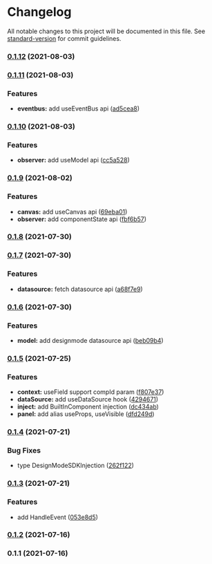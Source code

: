 # Changelog

All notable changes to this project will be documented in this file. See [standard-version](https://github.com/conventional-changelog/standard-version) for commit guidelines.

### [0.1.12](https://github.com/qcloud-apaas/web-sdk/compare/v0.1.11...v0.1.12) (2021-08-03)

### [0.1.11](https://github.com/qcloud-apaas/web-sdk/compare/v0.1.10...v0.1.11) (2021-08-03)


### Features

* **eventbus:** add useEventBus api ([ad5cea8](https://github.com/qcloud-apaas/web-sdk/commit/ad5cea85294fb3ecf4cd17adc1dd004ff0cac79b))

### [0.1.10](https://github.com/qcloud-apaas/web-sdk/compare/v0.1.9...v0.1.10) (2021-08-03)


### Features

* **observer:** add useModel api ([cc5a528](https://github.com/qcloud-apaas/web-sdk/commit/cc5a528fa821badca7591e080418493597f5b257))

### [0.1.9](https://github.com/qcloud-apaas/web-sdk/compare/v0.1.8...v0.1.9) (2021-08-02)


### Features

* **canvas:** add useCanvas api ([69eba01](https://github.com/qcloud-apaas/web-sdk/commit/69eba018b56f875288bd88ca9979d12e51cf38fe))
* **observer:** add componentState api ([fbf6b57](https://github.com/qcloud-apaas/web-sdk/commit/fbf6b57d6bf924942a32098f795ddc4e0c4100db))

### [0.1.8](https://github.com/qcloud-apaas/web-sdk/compare/v0.1.7...v0.1.8) (2021-07-30)

### [0.1.7](https://github.com/qcloud-apaas/web-sdk/compare/v0.1.6...v0.1.7) (2021-07-30)


### Features

* **datasource:** fetch datasource api ([a68f7e9](https://github.com/qcloud-apaas/web-sdk/commit/a68f7e92fd067e9c66fb531e9c0a5eb631ef293d))

### [0.1.6](https://github.com/qcloud-apaas/web-sdk/compare/v0.1.5...v0.1.6) (2021-07-30)


### Features

* **model:** add designmode datasource api ([beb09b4](https://github.com/qcloud-apaas/web-sdk/commit/beb09b4b0fabd06162fb5758cfd43b020dca1d1a))

### [0.1.5](https://github.com/qcloud-apaas/web-sdk/compare/v0.1.4...v0.1.5) (2021-07-25)


### Features

* **context:** useField support compId param ([f807e37](https://github.com/qcloud-apaas/web-sdk/commit/f807e37da12afac8df91b13e9a6af6c8f4a65db5))
* **dataSource:** add useDataSource hook ([4294671](https://github.com/qcloud-apaas/web-sdk/commit/429467134303d5385a1d9c796fc28c2a5dee2d82))
* **inject:** add BuiltInComponent injection ([dc434ab](https://github.com/qcloud-apaas/web-sdk/commit/dc434abfc816b668f5c3ed95772a2af7a6aefb16))
* **panel:** add alias useProps, useVisible ([dfd249d](https://github.com/qcloud-apaas/web-sdk/commit/dfd249deed934b7ca8d63c209b6efed56d5d35c1))

### [0.1.4](https://github.com/qcloud-apaas/web-sdk/compare/v0.1.3...v0.1.4) (2021-07-21)


### Bug Fixes

* type DesignModeSDKInjection ([262f122](https://github.com/qcloud-apaas/web-sdk/commit/262f12267c483d3568daa9b4443e92112e202d9c))

### [0.1.3](https://github.com/qcloud-apaas/web-sdk/compare/v0.1.2...v0.1.3) (2021-07-21)


### Features

* add HandleEvent ([053e8d5](https://github.com/qcloud-apaas/web-sdk/commit/053e8d588596a19a78e5dcd2f45afe297ef959f6))

### [0.1.2](https://github.com/qcloud-apaas/web-sdk/compare/v0.1.1...v0.1.2) (2021-07-16)

### 0.1.1 (2021-07-16)
